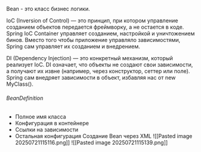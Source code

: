 Bean - это класс бизнес логики.

IoC (Inversion of Control) — это принцип, при котором управление созданием объектов передается фреймворку, а не остается в коде. Spring IoC Container управляет созданием, настройкой и уничтожением бинов. Вместо того чтобы приложение управляло зависимостями, Spring сам управляет их созданием и внедрением.

DI (Dependency Injection) — это конкретный механизм, который реализует IoC. DI означает, что объекты не создают свои зависимости, а получают их извне (например, через конструктор, сеттер или поле). Spring сам внедряет зависимости в объект, избавляя нас от new MyClass().
###### BeanDefinition 
- Полное имя класса
- Конфигурация в контейнере
- Ссылки на зависимости
- Остальная конфигурация
Создание Bean через XML
![[Pasted image 20250721115116.png]]
![[Pasted image 20250721115139.png]]
